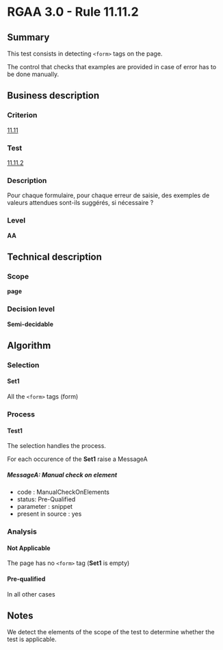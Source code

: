 # RGAA 3.0 -  Rule 11.11.2

## Summary

This test consists in detecting `<form>` tags on the page.

The control that checks that examples are provided in case of error has to be done manually.

## Business description

### Criterion

[11.11](http://references.modernisation.gouv.fr/referentiel-technique-0#crit-11-11)

### Test

[11.11.2](http://disic.github.io/rgaa_referentiel_en/RGAA3.0_Criteria_English_version_v1.html#test-11-11-2)

### Description

Pour chaque formulaire, pour chaque erreur de saisie, des exemples de valeurs attendues sont-ils sugg&eacute;r&eacute;s, si n&eacute;cessaire ?

### Level

**AA**

## Technical description

### Scope

**page**

### Decision level

**Semi-decidable**

## Algorithm

### Selection

#### Set1

All the `<form>` tags (form)

### Process

#### Test1

The selection handles the process.

For each occurence of the **Set1** raise a MessageA

##### MessageA: Manual check on element

-   code : ManualCheckOnElements
-   status: Pre-Qualified
-   parameter : snippet
-   present in source : yes

### Analysis

#### Not Applicable

The page has no `<form>` tag (**Set1** is empty)

#### Pre-qualified

In all other cases

## Notes

We detect the elements of the scope of the test to determine whether the
test is applicable.
